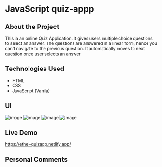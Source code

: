 # JavaScript quiz-appp
## About the Project
This ia an online Quiz Application. It gives users multiple choice questions to select an answer. 
The questions are answered in a linear form, hence you can't navigate to the previous question. It automatically moves to next question once user selects an answer
## Technologies Used
- HTML
- CSS
- JavaScript (Vanila)

## UI

![image](https://user-images.githubusercontent.com/88440439/167891176-1d61cf48-2f43-4028-964a-2b92f2438534.png)
![image](https://user-images.githubusercontent.com/88440439/167891210-36753b3a-e8e4-4e99-bde4-bd51692b2fcd.png)
![image](https://user-images.githubusercontent.com/88440439/167891238-066a0b05-f98c-4a9d-be28-96b8d5c99ad6.png)
![image](https://user-images.githubusercontent.com/88440439/167891254-c6262127-4a84-4836-b6b8-143efbc143d4.png)

## Live Demo
https://ethel-quizapp.netlify.app/

## Personal Comments
